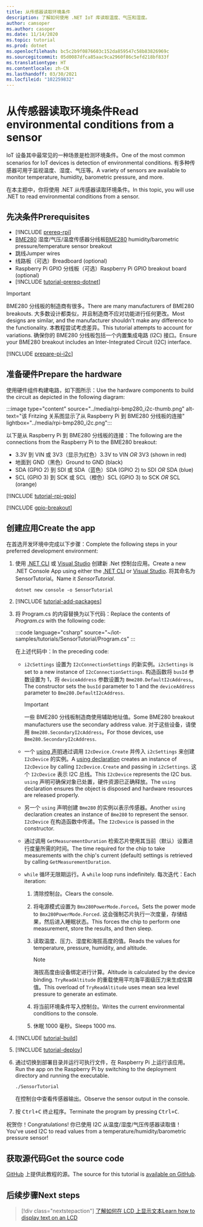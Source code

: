 ```yaml
---
title: 从传感器读取环境条件
description: 了解如何使用 .NET IoT 库读取温度、气压和湿度。
author: camsoper
ms.author: casoper
ms.date: 11/14/2020
ms.topic: tutorial
ms.prod: dotnet
ms.openlocfilehash: bc5c2b9f0876603c152da859547c58b83826969c
ms.sourcegitcommit: 05d0087dfca85aac9ca2960f86c5efd218bf833f
ms.translationtype: HT
ms.contentlocale: zh-CN
ms.lasthandoff: 03/30/2021
ms.locfileid: "102259832"
---
```

# <a name="read-environmental-conditions-from-a-sensor"></a><span data-ttu-id="dc6c9-103">从传感器读取环境条件</span><span class="sxs-lookup"><span data-stu-id="dc6c9-103">Read environmental conditions from a sensor</span></span>

<span data-ttu-id="dc6c9-104">IoT 设备其中最常见的一种场景是检测环境条件。</span><span class="sxs-lookup"><span data-stu-id="dc6c9-104">One of the most common scenarios for IoT devices is detection of environmental conditions.</span></span> <span data-ttu-id="dc6c9-105">有多种传感器可用于监视温度、湿度、气压等。</span><span class="sxs-lookup"><span data-stu-id="dc6c9-105">A variety of sensors are available to monitor temperature, humidity, barometric pressure, and more.</span></span>

<span data-ttu-id="dc6c9-106">在本主题中，你将使用 .NET 从传感器读取环境条件。</span><span class="sxs-lookup"><span data-stu-id="dc6c9-106">In this topic, you will use .NET to read environmental conditions from a sensor.</span></span>

## <a name="prerequisites"></a><span data-ttu-id="dc6c9-107">先决条件</span><span class="sxs-lookup"><span data-stu-id="dc6c9-107">Prerequisites</span></span>

- [!INCLUDE [prereq-rpi](../includes/prereq-rpi.md)]
- <span data-ttu-id="dc6c9-108">[BME280](https://learn.adafruit.com/adafruit-bme280-humidity-barometric-pressure-temperature-sensor-breakout) 湿度/气压/温度传感器分线板</span><span class="sxs-lookup"><span data-stu-id="dc6c9-108">[BME280](https://learn.adafruit.com/adafruit-bme280-humidity-barometric-pressure-temperature-sensor-breakout) humidity/barometric pressure/temperature sensor breakout</span></span>
- <span data-ttu-id="dc6c9-109">跳线</span><span class="sxs-lookup"><span data-stu-id="dc6c9-109">Jumper wires</span></span>
- <span data-ttu-id="dc6c9-110">线路板（可选）</span><span class="sxs-lookup"><span data-stu-id="dc6c9-110">Breadboard (optional)</span></span>
- <span data-ttu-id="dc6c9-111">Raspberry Pi GPIO 分线板（可选）</span><span class="sxs-lookup"><span data-stu-id="dc6c9-111">Raspberry Pi GPIO breakout board (optional)</span></span>
- [!INCLUDE [tutorial-prereq-dotnet](../includes/tutorial-prereq-dotnet.md)]

> [!IMPORTANT]
> <span data-ttu-id="dc6c9-112">BME280 分线板的制造商有很多。</span><span class="sxs-lookup"><span data-stu-id="dc6c9-112">There are many manufacturers of BME280 breakouts.</span></span> <span data-ttu-id="dc6c9-113">大多数设计都类似，并且制造商不应对功能进行任何更改。</span><span class="sxs-lookup"><span data-stu-id="dc6c9-113">Most designs are similar, and the manufacturer shouldn't make any difference to the functionality.</span></span> <span data-ttu-id="dc6c9-114">本教程尝试考虑差异。</span><span class="sxs-lookup"><span data-stu-id="dc6c9-114">This tutorial attempts to account for variations.</span></span> <span data-ttu-id="dc6c9-115">确保你的 BME280 分线板包括一个内置集成电路 (I2C) 接口。</span><span class="sxs-lookup"><span data-stu-id="dc6c9-115">Ensure your BME280 breakout includes an Inter-Integrated Circuit (I2C) interface.</span></span>

[!INCLUDE [prepare-pi-i2c](../includes/prepare-pi-i2c.md)]

## <a name="prepare-the-hardware"></a><span data-ttu-id="dc6c9-116">准备硬件</span><span class="sxs-lookup"><span data-stu-id="dc6c9-116">Prepare the hardware</span></span>

<span data-ttu-id="dc6c9-117">使用硬件组件构建电路，如下图所示：</span><span class="sxs-lookup"><span data-stu-id="dc6c9-117">Use the hardware components to build the circuit as depicted in the following diagram:</span></span>

:::image type="content" source="../media/rpi-bmp280_i2c-thumb.png" alt-text="该 Fritzing 关系图显示了从 Raspberry Pi 到 BME280 分线板的连接" lightbox="../media/rpi-bmp280_i2c.png":::

<span data-ttu-id="dc6c9-119">以下是从 Raspberry Pi 到 BME280 分线板的连接：</span><span class="sxs-lookup"><span data-stu-id="dc6c9-119">The following are the connections from the Raspberry Pi to the BME280 breakout:</span></span>

- <span data-ttu-id="dc6c9-120">3.3V 到 VIN 或 3V3（显示为红色）</span><span class="sxs-lookup"><span data-stu-id="dc6c9-120">3.3V to VIN *OR* 3V3 (shown in red)</span></span>
- <span data-ttu-id="dc6c9-121">地面到 GND（黑色）</span><span class="sxs-lookup"><span data-stu-id="dc6c9-121">Ground to GND (black)</span></span>
- <span data-ttu-id="dc6c9-122">SDA (GPIO 2) 到 SDI 或 SDA（蓝色）</span><span class="sxs-lookup"><span data-stu-id="dc6c9-122">SDA (GPIO 2) to SDI *OR* SDA (blue)</span></span>
- <span data-ttu-id="dc6c9-123">SCL (GPIO 3) 到 SCK 或 SCL（橙色）</span><span class="sxs-lookup"><span data-stu-id="dc6c9-123">SCL (GPIO 3) to SCK *OR* SCL (orange)</span></span>

[!INCLUDE [tutorial-rpi-gpio](../includes/tutorial-rpi-gpio.md)]

[!INCLUDE [gpio-breakout](../includes/gpio-breakout.md)]

## <a name="create-the-app"></a><span data-ttu-id="dc6c9-124">创建应用</span><span class="sxs-lookup"><span data-stu-id="dc6c9-124">Create the app</span></span>

<span data-ttu-id="dc6c9-125">在首选开发环境中完成以下步骤：</span><span class="sxs-lookup"><span data-stu-id="dc6c9-125">Complete the following steps in your preferred development environment:</span></span>

1. <span data-ttu-id="dc6c9-126">使用 [.NET CLI](../../core/tools/dotnet-new.md) 或 [Visual Studio](../../core/tutorials/with-visual-studio.md) 创建新 .Net 控制台应用。</span><span class="sxs-lookup"><span data-stu-id="dc6c9-126">Create a new .NET Console App using either the [.NET CLI](../../core/tools/dotnet-new.md) or [Visual Studio](../../core/tutorials/with-visual-studio.md).</span></span> <span data-ttu-id="dc6c9-127">将其命名为 SensorTutorial。</span><span class="sxs-lookup"><span data-stu-id="dc6c9-127">Name it *SensorTutorial*.</span></span>

    ```dotnetcli
    dotnet new console -o SensorTutorial
    ```

1. [!INCLUDE [tutorial-add-packages](../includes/tutorial-add-packages.md)]
1. <span data-ttu-id="dc6c9-128">将 Program.cs 的内容替换为以下代码：</span><span class="sxs-lookup"><span data-stu-id="dc6c9-128">Replace the contents of *Program.cs* with the following code:</span></span>

    :::code language="csharp" source="~/iot-samples/tutorials/SensorTutorial/Program.cs" :::

    <span data-ttu-id="dc6c9-129">在上述代码中：</span><span class="sxs-lookup"><span data-stu-id="dc6c9-129">In the preceding code:</span></span>

    - <span data-ttu-id="dc6c9-130">`i2cSettings` 设置为 `I2cConnectionSettings` 的新实例。</span><span class="sxs-lookup"><span data-stu-id="dc6c9-130">`i2cSettings` is set to a new instance of `I2cConnectionSettings`.</span></span> <span data-ttu-id="dc6c9-131">构造函数将 `busId` 参数设置为 1，将 `deviceAddress` 参数设置为 `Bme280.DefaultI2cAddress`。</span><span class="sxs-lookup"><span data-stu-id="dc6c9-131">The constructor sets the `busId` parameter to 1 and the `deviceAddress` parameter to `Bme280.DefaultI2cAddress`.</span></span>

        > [!IMPORTANT]
        > <span data-ttu-id="dc6c9-132">一些 BME280 分线板制造商使用辅助地址值。</span><span class="sxs-lookup"><span data-stu-id="dc6c9-132">Some BME280 breakout manufacturers use the secondary address value.</span></span> <span data-ttu-id="dc6c9-133">对于这些设备，请使用 `Bme280.SecondaryI2cAddress`。</span><span class="sxs-lookup"><span data-stu-id="dc6c9-133">For those devices, use `Bme280.SecondaryI2cAddress`.</span></span>

    - <span data-ttu-id="dc6c9-134">一个 [using 声明](../../csharp/whats-new/csharp-8.md#using-declarations)通过调用 `I2cDevice.Create` 并传入 `i2cSettings` 来创建 `I2cDevice` 的实例。</span><span class="sxs-lookup"><span data-stu-id="dc6c9-134">A [using declaration](../../csharp/whats-new/csharp-8.md#using-declarations) creates an instance of `I2cDevice` by calling `I2cDevice.Create` and passing in `i2cSettings`.</span></span> <span data-ttu-id="dc6c9-135">这个 `I2cDevice` 表示 I2C 总线。</span><span class="sxs-lookup"><span data-stu-id="dc6c9-135">This `I2cDevice` represents the I2C bus.</span></span> <span data-ttu-id="dc6c9-136">`using` 声明可确保对象已处置，硬件资源已正确释放。</span><span class="sxs-lookup"><span data-stu-id="dc6c9-136">The `using` declaration ensures the object is disposed and hardware resources are released properly.</span></span>
    - <span data-ttu-id="dc6c9-137">另一个 `using` 声明创建 `Bme280` 的实例以表示传感器。</span><span class="sxs-lookup"><span data-stu-id="dc6c9-137">Another `using` declaration creates an instance of `Bme280` to represent the sensor.</span></span> <span data-ttu-id="dc6c9-138">`I2cDevice` 在构造函数中传递。</span><span class="sxs-lookup"><span data-stu-id="dc6c9-138">The `I2cDevice` is passed in the constructor.</span></span>
    - <span data-ttu-id="dc6c9-139">通过调用 `GetMeasurementDuration` 检索芯片使用其当前（默认）设置进行度量所需的时间。</span><span class="sxs-lookup"><span data-stu-id="dc6c9-139">The time required for the chip to take measurements with the chip's current (default) settings is retrieved by calling `GetMeasurementDuration`.</span></span>
    - <span data-ttu-id="dc6c9-140">`while` 循环无限期运行。</span><span class="sxs-lookup"><span data-stu-id="dc6c9-140">A `while` loop runs indefinitely.</span></span> <span data-ttu-id="dc6c9-141">每次迭代：</span><span class="sxs-lookup"><span data-stu-id="dc6c9-141">Each iteration:</span></span>
        1. <span data-ttu-id="dc6c9-142">清除控制台。</span><span class="sxs-lookup"><span data-stu-id="dc6c9-142">Clears the console.</span></span>
        1. <span data-ttu-id="dc6c9-143">将电源模式设置为 `Bmx280PowerMode.Forced`。</span><span class="sxs-lookup"><span data-stu-id="dc6c9-143">Sets the power mode to `Bmx280PowerMode.Forced`.</span></span> <span data-ttu-id="dc6c9-144">这会强制芯片执行一次度量，存储结果，然后进入睡眠状态。</span><span class="sxs-lookup"><span data-stu-id="dc6c9-144">This forces the chip to perform one measurement, store the results, and then sleep.</span></span>
        1. <span data-ttu-id="dc6c9-145">读取温度、压力、湿度和海拔高度的值。</span><span class="sxs-lookup"><span data-stu-id="dc6c9-145">Reads the values for temperature, pressure, humidity, and altitude.</span></span>

            > [!NOTE]
            > <span data-ttu-id="dc6c9-146">海拔高度由设备绑定进行计算。</span><span class="sxs-lookup"><span data-stu-id="dc6c9-146">Altitude is calculated by the device binding.</span></span> <span data-ttu-id="dc6c9-147">`TryReadAltitude` 的重载使用平均海平面级压力来生成估算值。</span><span class="sxs-lookup"><span data-stu-id="dc6c9-147">This overload of `TryReadAltitude` uses mean sea level pressure to generate an estimate.</span></span>

        1. <span data-ttu-id="dc6c9-148">将当前环境条件写入控制台。</span><span class="sxs-lookup"><span data-stu-id="dc6c9-148">Writes the current environmental conditions to the console.</span></span>
        1. <span data-ttu-id="dc6c9-149">休眠 1000 毫秒。</span><span class="sxs-lookup"><span data-stu-id="dc6c9-149">Sleeps 1000 ms.</span></span>

1. [!INCLUDE [tutorial-build](../includes/tutorial-build.md)]
1. [!INCLUDE [tutorial-deploy](../includes/tutorial-deploy.md)]
1. <span data-ttu-id="dc6c9-150">通过切换到部署目录并运行可执行文件，在 Raspberry Pi 上运行该应用。</span><span class="sxs-lookup"><span data-stu-id="dc6c9-150">Run the app on the Raspberry Pi by switching to the deployment directory and running the executable.</span></span>

    ```bash
    ./SensorTutorial
    ```

    <span data-ttu-id="dc6c9-151">在控制台中查看传感器输出。</span><span class="sxs-lookup"><span data-stu-id="dc6c9-151">Observe the sensor output in the console.</span></span>

1. <span data-ttu-id="dc6c9-152">按 <kbd>Ctrl+C</kbd> 终止程序。</span><span class="sxs-lookup"><span data-stu-id="dc6c9-152">Terminate the program by pressing <kbd>Ctrl+C</kbd>.</span></span>

<span data-ttu-id="dc6c9-153">祝贺你！</span><span class="sxs-lookup"><span data-stu-id="dc6c9-153">Congratulations!</span></span> <span data-ttu-id="dc6c9-154">你已使用 I2C 从温度/湿度/气压传感器读取值！</span><span class="sxs-lookup"><span data-stu-id="dc6c9-154">You've used I2C to read values from a temperature/humidity/barometric pressure sensor!</span></span>

## <a name="get-the-source-code"></a><span data-ttu-id="dc6c9-155">获取源代码</span><span class="sxs-lookup"><span data-stu-id="dc6c9-155">Get the source code</span></span>

<span data-ttu-id="dc6c9-156">[GitHub](https://github.com/MicrosoftDocs/dotnet-iot-assets/tree/master/tutorials/SensorTutorial) 上提供此教程的源。</span><span class="sxs-lookup"><span data-stu-id="dc6c9-156">The source for this tutorial is [available on GitHub](https://github.com/MicrosoftDocs/dotnet-iot-assets/tree/master/tutorials/SensorTutorial).</span></span>

## <a name="next-steps"></a><span data-ttu-id="dc6c9-157">后续步骤</span><span class="sxs-lookup"><span data-stu-id="dc6c9-157">Next steps</span></span>

> [!div class="nextstepaction"]
> [<span data-ttu-id="dc6c9-158">了解如何在 LCD 上显示文本</span><span class="sxs-lookup"><span data-stu-id="dc6c9-158">Learn how to display text on an LCD</span></span>](../tutorials/lcd-display.md)
